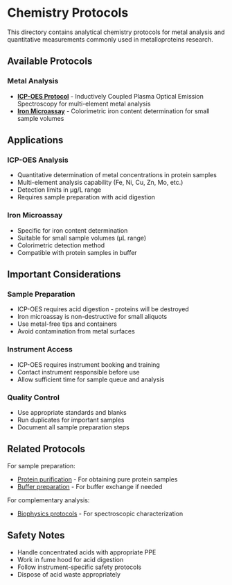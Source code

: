 # Chemistry Protocols

This directory contains analytical chemistry protocols for metal analysis and quantitative measurements commonly used in metalloproteins research.

## Available Protocols

### Metal Analysis
- **[ICP-OES Protocol](./ICP-OES-Protocol.md)** - Inductively Coupled Plasma Optical Emission Spectroscopy for multi-element metal analysis
- **[Iron Microassay](./Iron-Determination-microassay-B.md)** - Colorimetric iron content determination for small sample volumes

## Applications

### ICP-OES Analysis
- Quantitative determination of metal concentrations in protein samples
- Multi-element analysis capability (Fe, Ni, Cu, Zn, Mo, etc.)
- Detection limits in μg/L range
- Requires sample preparation with acid digestion

### Iron Microassay
- Specific for iron content determination
- Suitable for small sample volumes (μL range)
- Colorimetric detection method
- Compatible with protein samples in buffer

## Important Considerations

### Sample Preparation
- ICP-OES requires acid digestion - proteins will be destroyed
- Iron microassay is non-destructive for small aliquots
- Use metal-free tips and containers
- Avoid contamination from metal surfaces

### Instrument Access
- ICP-OES requires instrument booking and training
- Contact instrument responsible before use
- Allow sufficient time for sample queue and analysis

### Quality Control
- Use appropriate standards and blanks
- Run duplicates for important samples
- Document all sample preparation steps

## Related Protocols

For sample preparation:
- [Protein purification](../Protein/) - For obtaining pure protein samples
- [Buffer preparation](../Buffers/) - For buffer exchange if needed

For complementary analysis:
- [Biophysics protocols](../Biophysics/) - For spectroscopic characterization

## Safety Notes

- Handle concentrated acids with appropriate PPE
- Work in fume hood for acid digestion
- Follow instrument-specific safety protocols
- Dispose of acid waste appropriately